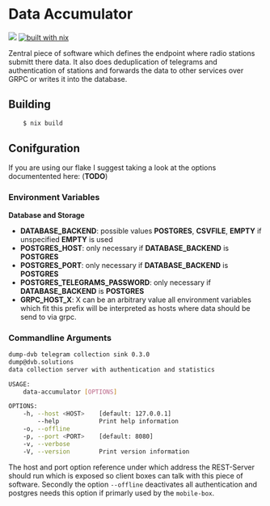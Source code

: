 # Data Accumulator

![](https://img.shields.io/endpoint?label=data-accumulator.x86_64-linux&logo=github&logoColor=red&url=https%3A%2F%2Fhydra.hq.c3d2.de%2Fjob%2Fdvb-dump%2Fdata-accumulator%2Fdata-accumulator.x86_64-linux%2Fshield)
[![built with nix](https://builtwithnix.org/badge.svg)](https://builtwithnix.org)


Zentral piece of software which defines the endpoint where radio stations submitt there data. It also does deduplication of telegrams and authentication 
of stations and forwards the data to other services over GRPC or writes it into the database.

## Building

```bash
    $ nix build
```

## Conifguration

If you are using our flake I suggest taking a look at the options documentented here: (**TODO**)

### Environment Variables

**Database and Storage**

- **DATABASE_BACKEND**: possible values **POSTGRES**, **CSVFILE**, **EMPTY** if unspecified **EMPTY** is used
- **POSTGRES_HOST**: only necessary if **DATABASE_BACKEND** is **POSTGRES**
- **POSTGRES_PORT**: only necessary if **DATABASE_BACKEND** is **POSTGRES**
- **POSTGRES_TELEGRAMS_PASSWORD**: only necessary if **DATABASE_BACKEND** is **POSTGRES**
- **GRPC_HOST_X**: X can be an arbitrary value all environment variables which 
        fit this prefix will be interpreted as hosts where data should be send to 
        via grpc.


### Commandline Arguments


```bash
dump-dvb telegram collection sink 0.3.0
dump@dvb.solutions
data collection server with authentication and statistics

USAGE:
    data-accumulator [OPTIONS]

OPTIONS:
    -h, --host <HOST>    [default: 127.0.0.1]
        --help           Print help information
    -o, --offline
    -p, --port <PORT>    [default: 8080]
    -v, --verbose
    -V, --version        Print version information
```

The host and port option reference under which address the REST-Server should run which is exposed so client boxes 
can talk with this piece of software. Secondly the option `--offline` deactivates all authentication and postgres needs 
this option if primarly used by the `mobile-box`.

